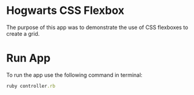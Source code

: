 # Hogwarts CSS Flexbox
The purpose of this app was to demonstrate the use of CSS flexboxes to create a grid.

# Run App
To run the app use the following command in terminal:
```Ruby
ruby controller.rb
```
